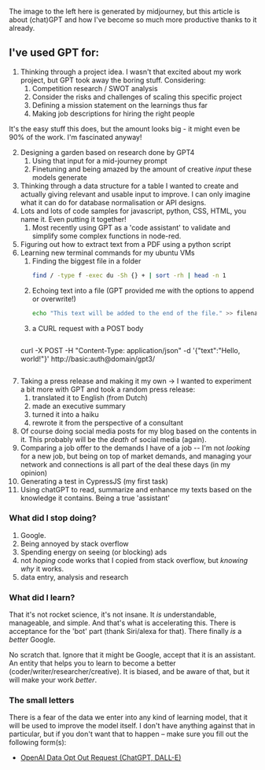 The image to the left here is generated by midjourney, but this article is about (chat)GPT and how I've become so much more productive thanks to it already.

## I've used GPT for:
1. Thinking through a project idea. I wasn't that excited about my work project, but GPT took away the boring stuff. Considering:
	1. Competition research / SWOT analysis
	2. Consider the risks and challenges of scaling this specific project
	3. Defining a mission statement on the learnings thus far
	4. Making job descriptions for hiring the right people

It's the easy stuff this does, but the amount looks big - it might even be 90% of the work. I'm fascinated anyway!

2. Designing a garden based on research done by GPT4
	1. Using that input for a mid-journey prompt
	2. Finetuning and being amazed by the amount of creative _input_ these models generate
3. Thinking through a data structure for a table I wanted to create and actually giving relevant and usable input to improve. I can only imagine what it can do for database normalisation or API designs.
4. Lots and lots of code samples for javascript, python, CSS, HTML, you name it. Even putting it together!
	1. Most recently using GPT as a 'code assistant' to validate and simplify some complex functions in node-red.
5. Figuring out how to extract text from a PDF using a python script
6. Learning new terminal commands for my ubuntu VMs
	1. Finding the biggest file in a folder 
	   ```bash 
	   find / -type f -exec du -Sh {} + | sort -rh | head -n 1
	   ```
	2. Echoing text into a file (GPT provided me with the options to append or overwrite!)
	   ```bash
	   echo "This text will be added to the end of the file." >> filename.txt
	   ```
	3. a CURL request with a POST body
	   ```bash
	  curl -X POST -H "Content-Type: application/json" -d
	   '{"text":"Hello, world!"}' http://basic:auth@domain/gpt3/
	  ```
7. Taking a press release and making it my own -> I wanted to experiment a bit more with GPT and took a random press release:
	1. translated it to English (from Dutch)
	2. made an executive summary
	3. turned it into a haiku
	4. rewrote it from the perspective of a consultant
8. Of course doing social media posts for my blog based on the contents in it. This probably will be the _death_ of social media (again).
9. Comparing a job offer to the demands I have of a job -- I'm not _looking_ for a new job, but being on top of market demands, and managing your network and connections is all part of the deal these days (in my opinion)
10. Generating a test in CypressJS (my first task)
11. Using chatGPT to read, summarize and enhance my texts based on the knowledge it contains. Being a true 'assistant'

### What did I stop doing?
1. Google.
2. Being annoyed by stack overflow
3. Spending energy on seeing (or blocking) ads
4. not _hoping_ code works that I copied from stack overflow, but _knowing why_ it works.
5. data entry, analysis and research

### What did I learn?

That it's not rocket science, it's not insane. It _is_ understandable, manageable, and simple. And that's what is accelerating this. There is acceptance for the 'bot' part (thank Siri/alexa for that). There finally _is_ a _better_ Google.

No scratch that. Ignore that it might be Google, accept that it is an assistant. An entity that helps you to learn to become a better (coder/writer/researcher/creative). It is biased, and be aware of that, but it will make your work _better_.

### The small letters
There is a fear of the data we enter into any kind of learning model, that it will be used to improve the model itself. I don't have anything against that in particular, but if you don't want that to happen – make sure you fill out the following form(s):

- [OpenAI Data Opt Out Request (ChatGPT, DALL-E)](https://docs.google.com/forms/d/e/1FAIpQLScrnC-_A7JFs4LbIuzevQ_78hVERlNqqCPCt3d8XqnKOfdRdQ/viewform)